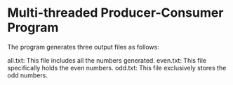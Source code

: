 # Multi-threaded Producer-Consumer Program
The program generates three output files as follows:

all.txt: This file includes all the numbers generated.
even.txt: This file specifically holds the even numbers.
odd.txt: This file exclusively stores the odd numbers.






